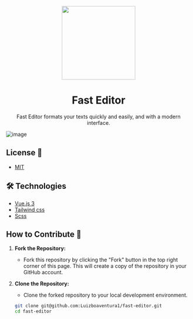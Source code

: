 <div align="center">
 <img width="200" src="https://github.com/Luizboaventura1/fast-editor/assets/122652168/27cd0988-129c-4424-9f63-674d873ece6f" />
</div>

<h1 align="center">Fast Editor</h1>

<p align="center">Fast Editor formats your texts quickly and easily, and with a modern interface.</p>

![image](https://github.com/Luizboaventura1/fast-editor/assets/122652168/e51a6ac2-3e5d-4031-95e3-d61f59f335c9)



## License 📜

- [MIT](./LICENSE)

## 🛠 Technologies

- [Vue.js 3](https://vuejs.org)
- [Tailwind css](https://tailwindcss.com)
- [Scss](https://sass-lang.com)

## How to Contribute 🚀

1. **Fork the Repository:**
   - Fork this repository by clicking the "Fork" button in the top right corner of this page. This will create a copy of the repository in your GitHub account.

2. **Clone the Repository:**
   - Clone the forked repository to your local development environment.

   ```bash
   git clone git@github.com:Luizboaventura1/fast-editor.git
   cd fast-editor
